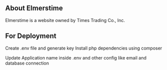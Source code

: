 
## About Elmerstime

Elmerstime is a website owned by Times Trading Co., Inc.


## For Deployment

Create .env file and generate key
Install php dependencies using composer

Update Application name inside .env and other config like email and database connection